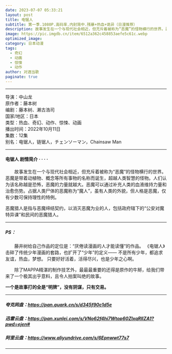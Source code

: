 ```yaml
---
date: 2023-07-07 05:33:21
layout: post
title: 电锯人
subtitle: 第一季.1080P.高码率.内封简中.残暴+热血+诡异（日漫推荐）
description: 故事发生在一个与现代社会相近，但充斥着被称为“恶魔”的怪物横行的世界。恶魔是带着动植物、概念等所有事物的名称而诞生，超越人类智慧的怪物。人们认为该名称越是恐怖，恶魔的力量就越大...
image: https://pic.imgdb.cn/item/6512a362c458853aefe5c61c.webp
optimized_image: 
category: 日本动漫
tags:
  - 奇幻
  - 动画
  - 惊悚
  - 动作
author: 对酒当歌
paginate: true
---
```


---

导演：中山龙  
原作者：藤本树  
编剧：藤本树、濑古浩司  
国家/地区：日本  
类型：热血、奇幻、动作、惊悚、动画  
播出时间：2022年10月11日  
集数：12集  
别名：电锯人，链锯人，チェンソーマン，Chainsaw Man  

---

#### 电锯人 剧情简介 · · · ·

　　故事发生在一个与现代社会相近，但充斥着被称为“恶魔”的怪物横行的世界。恶魔是带着动植物、概念等所有事物的名称而诞生，超越人类智慧的怪物。人们认为该名称越是恐怖，恶魔的力量就越大。恶魔可以通过补充人类的血液维持力量和治愈伤势。占据人类尸体的恶魔称为“魔人”，虽有人类的外貌，但人格是恶魔，仅有少数可保持理性的特例。

恶魔猎人是指与恶魔缔结契约，以消灭恶魔为业的人，包括政府辖下的“公安对魔特异课”和民间的恶魔猎人。

---
##### PS：

　　藤井树给自己作品的定位是：“厌倦读漫画的人才能读懂”的作品。 《电锯人》击碎了传统少年漫画的套路，也扩开了“少年”的定义—— 不是所有少年，都追求友谊，热血，梦想。 只要好好活着，活得尽兴，也是少年之心啊。

　　除了MAPPA精湛的制作技艺外，最最最重要的还得是原作的牛掰，给我们带来了一个极其出乎意料，且令人拍案叫绝的故事。

**一个是故事打的全是“明牌”，没有阴谋，只有交易。**

---

##### 夸克网盘：<https://pan.quark.cn/s/d345f90c1d5e>

##### 迅雷云盘：<https://pan.xunlei.com/s/VNo62f4hi7Wtop60ZlxqRIlZA1?pwd=ejen#>

##### 阿里云盘：<https://www.aliyundrive.com/s/6Epnwwt77s7>

---
